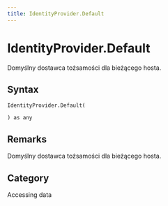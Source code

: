 ```yaml
---
title: IdentityProvider.Default
---
```


# IdentityProvider.Default


Domyślny dostawca tożsamości dla bieżącego hosta.


## Syntax

```powerquery
IdentityProvider.Default(

) as any
```


## Remarks

Domyślny dostawca tożsamości dla bieżącego hosta.



## Category
Accessing data
